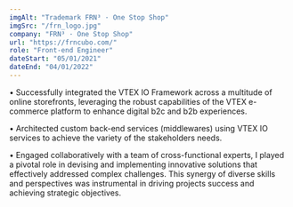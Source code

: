 ```yaml
---
imgAlt: "Trademark FRN³ · One Stop Shop"
imgSrc: "/frn_logo.jpg"
company: "FRN³ · One Stop Shop"
url: "https://frncubo.com/"
role: "Front-end Engineer"
dateStart: "05/01/2021"
dateEnd: "04/01/2022"
---
```


• Successfully integrated the VTEX IO Framework across a multitude of
online storefronts, leveraging the robust capabilities of the VTEX e-
commerce platform to enhance digital b2c and b2b experiences.

• Architected custom back-end services (middlewares) using VTEX IO
services to achieve the variety of the stakeholders needs.

• Engaged collaboratively with a team of cross-functional experts, I played
a pivotal role in devising and implementing innovative solutions that
effectively addressed complex challenges. This synergy of diverse skills
and perspectives was instrumental in driving projects success and
achieving strategic objectives.
